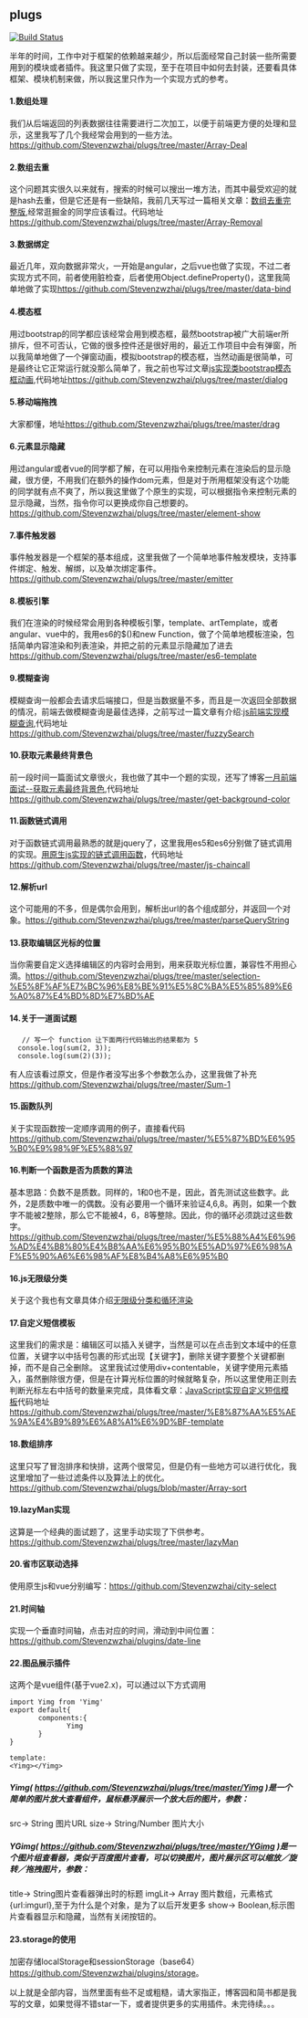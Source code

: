 ## plugs

[![Build Status](https://travis-ci.org/Stevenzwzhai/plugs.svg?branch=master)](https://travis-ci.org/Stevenzwzhai/plugs)

半年的时间，工作中对于框架的依赖越来越少，所以后面经常自己封装一些所需要用到的模块或者插件。我这里只做了实现，至于在项目中如何去封装，还要看具体框架、模块机制来做，所以我这里只作为一个实现方式的参考。

#### 1.数组处理
我们从后端返回的列表数据往往需要进行二次加工，以便于前端更方便的处理和显示，这里我写了几个我经常会用到的一些方法。
<https://github.com/Stevenzwzhai/plugs/tree/master/Array-Deal>

#### 2.数组去重
这个问题其实很久以来就有，搜索的时候可以搜出一堆方法，而其中最受欢迎的就是hash去重，但是它还是有一些缺陷，我前几天写过一篇相关文章：[数组去重完整版](http://www.jianshu.com/p/e13be5d9b8f4),经常逛掘金的同学应该看过。代码地址<https://github.com/Stevenzwzhai/plugs/tree/master/Array-Removal>

#### 3.数据绑定
最近几年，双向数据非常火，一开始是angular，之后vue也做了实现，不过二者实现方式不同，前者使用脏检查，后者使用Object.defineProperty()，这里我简单地做了实现<https://github.com/Stevenzwzhai/plugs/tree/master/data-bind>

#### 4.模态框
用过bootstrap的同学都应该经常会用到模态框，最然bootstrap被广大前端er所排斥，但不可否认，它做的很多控件还是很好用的，最近工作项目中会有弹窗，所以我简单地做了一个弹窗动画，模拟bootstrap的模态框，当然动画是很简单，可是最终让它正常运行就没那么简单了，我之前也写过文章[js实现类bootstrap模态框动画](http://www.jianshu.com/p/e1f8af3f5316),代码地址<https://github.com/Stevenzwzhai/plugs/tree/master/dialog>

#### 5.移动端拖拽
大家都懂，地址<https://github.com/Stevenzwzhai/plugs/tree/master/drag>

#### 6.元素显示隐藏
用过angular或者vue的同学都了解，在可以用指令来控制元素在渲染后的显示隐藏，很方便，不用我们在额外的操作dom元素，但是对于所用框架没有这个功能的同学就有点不爽了，所以我这里做了个原生的实现，可以根据指令来控制元素的显示隐藏，当然，指令你可以更换成你自己想要的。<https://github.com/Stevenzwzhai/plugs/tree/master/element-show>

#### 7.事件触发器
事件触发器是一个框架的基本组成，这里我做了一个简单地事件触发模块，支持事件绑定、触发、解绑，以及单次绑定事件。<https://github.com/Stevenzwzhai/plugs/tree/master/emitter>

#### 8.模板引擎
我们在渲染的时候经常会用到各种模板引擎，template、artTemplate，或者angular、vue中的，我用es6的$()和new Function，做了个简单地模板渲染，包括简单内容渲染和列表渲染，并把之前的元素显示隐藏加了进去<https://github.com/Stevenzwzhai/plugs/tree/master/es6-template>

#### 9.模糊查询
模糊查询一般都会去请求后端接口，但是当数据量不多，而且是一次返回全部数据的情况，前端去做模糊查询是最佳选择，之前写过一篇文章有介绍:[js前端实现模糊查询](http://www.cnblogs.com/Upton/p/5999179.html),代码地址<https://github.com/Stevenzwzhai/plugs/tree/master/fuzzySearch>

#### 10.获取元素最终背景色
前一段时间一篇面试文章很火，我也做了其中一个题的实现，还写了博客[一月前端面试--获取元素最终背景色](http://www.jianshu.com/p/e09c67c3bd98),代码地址<https://github.com/Stevenzwzhai/plugs/tree/master/get-background-color>

#### 11.函数链式调用
对于函数链式调用最熟悉的就是jquery了，这里我用es5和es6分别做了链式调用的实现。[用原生js实现的链式调用函数](http://www.cnblogs.com/Upton/p/5951739.html)，代码地址<https://github.com/Stevenzwzhai/plugs/tree/master/js-chaincall>

#### 12.解析url
这个可能用的不多，但是偶尔会用到，解析出url的各个组成部分，并返回一个对象。<https://github.com/Stevenzwzhai/plugs/tree/master/parseQueryString>

#### 13.获取编辑区光标的位置
当你需要自定义选择编辑区的内容时会用到，用来获取光标位置，兼容性不用担心滴。<https://github.com/Stevenzwzhai/plugs/tree/master/selection-%E5%8F%AF%E7%BC%96%E8%BE%91%E5%8C%BA%E5%85%89%E6%A0%87%E4%BD%8D%E7%BD%AE>

#### 14.关于一道面试题
       // 写一个 function 让下面两行代码输出的结果都为 5
      console.log(sum(2, 3));
      console.log(sum(2)(3));
有人应该看过原文，但是作者没写出多个参数怎么办，这里我做了补充<https://github.com/Stevenzwzhai/plugs/tree/master/Sum-1>

#### 15.函数队列
关于实现函数按一定顺序调用的例子，直接看代码<https://github.com/Stevenzwzhai/plugs/tree/master/%E5%87%BD%E6%95%B0%E9%98%9F%E5%88%97>

#### 16.判断一个函数是否为质数的算法
基本思路：负数不是质数。同样的，1和0也不是，因此，首先测试这些数字。此外，2是质数中唯一的偶数。没有必要用一个循环来验证4,6,8。再则，如果一个数字不能被2整除，那么它不能被4，6，8等整除。因此，你的循环必须跳过这些数字。
<https://github.com/Stevenzwzhai/plugs/tree/master/%E5%88%A4%E6%96%AD%E4%B8%80%E4%B8%AA%E6%95%B0%E5%AD%97%E6%98%AF%E5%90%A6%E6%98%AF%E8%B4%A8%E6%95%B0>

#### 16.js无限级分类
关于这个我也有文章具体介绍[无限级分类和循环渲染](http://www.cnblogs.com/Upton/p/6125059.html)

#### 17.自定义短信模板
这里我们的需求是：编辑区可以插入关键字，当然是可以在点击到文本域中的任意位置，关键字以中括号包裹的形式出现【关键字】，删除关键字要整个关键都删掉，而不是自己全删除。
这里我试过使用div+contentable，关键字使用元素插入，虽然删除很方便，但是在计算光标位置的时候就略复杂，所以这里使用正则去判断光标左右中括号的数量来完成，具体看文章：[JavaScript实现自定义短信模板](http://www.jianshu.com/p/dbc4ac17ba4c)代码地址<https://github.com/Stevenzwzhai/plugs/tree/master/%E8%87%AA%E5%AE%9A%E4%B9%89%E6%A8%A1%E6%9D%BF-template>

#### 18.数组排序
这里只写了冒泡排序和快排，这两个很常见，但是仍有一些地方可以进行优化，我这里增加了一些过滤条件以及算法上的优化。<https://github.com/Stevenzwzhai/plugs/blob/master/Array-sort>

#### 19.lazyMan实现
这算是一个经典的面试题了，这里手动实现了下供参考。<https://github.com/Stevenzwzhai/plugs/tree/master/lazyMan>

#### 20.省市区联动选择
使用原生js和vue分别编写：<https://github.com/Stevenzwzhai/city-select>
#### 21.时间轴
实现一个垂直时间轴，点击对应的时间，滑动到中间位置：<https://github.com/Stevenzwzhai/plugins/date-line>
#### 22.图品展示插件
这两个是vue组件(基于vue2.x)，可以通过以下方式调用
```
import Yimg from 'Yimg'
export default{
       components:{
              Yimg
       }
}

template:
<Yimg></Yimg>
```
##### Yimg( https://github.com/Stevenzwzhai/plugs/tree/master/Yimg )是一个简单的图片放大查看组件，鼠标悬浮展示一个放大后的图片，参数：
src-> String 图片URL
size-> String/Number 图片大小

##### YGimg( https://github.com/Stevenzwzhai/plugs/tree/master/YGimg )是一个图片组查看器，类似于百度图片查看，可以切换图片，图片展示区可以缩放／旋转／拖拽图片，参数：
title-> String图片查看器弹出时的标题
imgLit-> Array 图片数组，元素格式{url:imgurl},至于为什么是个对象，是为了以后开发更多
show-> Boolean,标示图片查看器显示和隐藏，当然有关闭按钮的。
#### 23.storage的使用
加密存储localStorage和sessionStorage（base64）<https://github.com/Stevenzwzhai/plugins/storage>。

以上就是全部内容，当然里面有些不足或粗糙，请大家指正，博客园和简书都是我写的文章，如果觉得不错star一下，或者提供更多的实用插件。未完待续。。。
